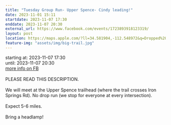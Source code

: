 ```yaml
---
title: "Tuesday Group Run- Upper Spence- Cindy leading!"
date: 2023-11-01 15:11
startdate: 2023-11-07 17:30
enddate: 2023-11-07 20:30
external_url: https://www.facebook.com/events/1723893918123319/
layout: post
location: https://maps.apple.com/?ll=34.581904,-112.548972&q=Dropped%20Pin&_ext=EiYpaevoe+dJQUAxxHG9OnsjXMA558AO2A1LQUBB5GbvdsgiXMBQBA%3D%3D&t=h
feature-img: "assets/img/big-trail.jpg"
---
```


starting at: 2023-11-07 17:30<br>until: 2023-11-07 20:30<br><a href="https://www.facebook.com/events/1723893918123319/">more info on FB</a><br><br>PLEASE READ THIS DESCRIPTION. <br>
  <br>
  We will meet at the Upper Spence trailhead (where the trail crosses Iron Springs Rd). No drop run (we stop for everyone at every intersection). <br>
  <br>
  Expect 5-6 miles.<br>
  <br>
  Bring a headlamp!<br>
  <br>
  <br>
  <br>
  <br>
  <br>
  <br>
  <br>
  
